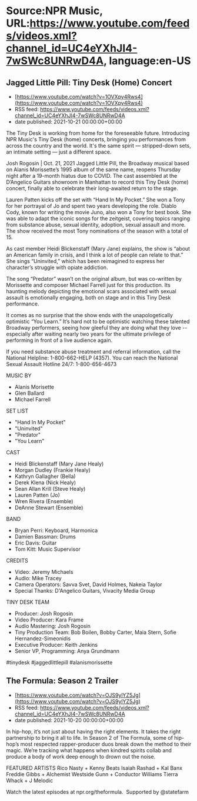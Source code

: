 # Source:NPR Music, URL:https://www.youtube.com/feeds/videos.xml?channel_id=UC4eYXhJI4-7wSWc8UNRwD4A, language:en-US

## Jagged Little Pill: Tiny Desk (Home) Concert
 - [https://www.youtube.com/watch?v=1OVXpy4Rws4](https://www.youtube.com/watch?v=1OVXpy4Rws4)
 - RSS feed: https://www.youtube.com/feeds/videos.xml?channel_id=UC4eYXhJI4-7wSWc8UNRwD4A
 - date published: 2021-10-21 00:00:00+00:00

The Tiny Desk is working from home for the foreseeable future. Introducing NPR Music's Tiny Desk (home) concerts, bringing you performances from across the country and the world. It's the same spirit — stripped-down sets, an intimate setting — just a different space.

Josh Rogosin | Oct. 21, 2021
Jagged Little Pill, the Broadway musical based on Alanis Morissette’s 1995 album of the same name, reopens Thursday night after a 19-month hiatus due to COVID. The cast assembled at the D’Angelico Guitars showroom in Manhattan to record this Tiny Desk (home) concert, finally able to celebrate their long-awaited return to the stage. 

Lauren Patten kicks off the set with “Hand In My Pocket.” She won a Tony for her portrayal of Jo and spent two years developing the role. Diablo Cody, known for writing the movie Juno, also won a Tony for best book. She was able to adapt the iconic songs for the zeitgeist, covering topics ranging from substance abuse, sexual identity, adoption, sexual assault and more. The show received the most Tony nominations of the season with a total of 15.

As cast member Heidi Blickenstaff (Mary Jane) explains, the show is “about an American family in crisis, and I think a lot of people can relate to that.” She sings “Uninvited,” which has been reimagined to express her character’s struggle with opiate addiction. 

The song “Predator” wasn’t on the original album, but was co-written by Morissette and composer Michael Farrell just for this production. Its haunting melody depicting the emotional scars associated with sexual assault is emotionally engaging, both on stage and in this Tiny Desk performance.

It comes as no surprise that the show ends with the unapologetically optimistic “You Learn.” It’s hard not to be optimistic watching these talented Broadway performers, seeing how gleeful they are doing what they love -- especially after waiting nearly two years for the ultimate privilege of performing in front of a live audience again.

If you need substance abuse treatment and referral information, call the National Helpline: 1-800-662-HELP (4357). You can reach the National Sexual Assault Hotline 24/7: 1-800-656-4673

MUSIC BY
* Alanis Morisette
* Glen Ballard
* Michael Farrell

SET LIST
* "Hand In My Pocket"
* "Uninvited"
* "Predator"
* "You Learn"

CAST
* Heidi Blickenstaff (Mary Jane Healy)
* Morgan Dudley (Frankie Healy)
* Kathryn Gallagher (Bella)
* Derek Klena (Nick Healy)
* Sean Allan Krill (Steve Healy)
* Lauren Patten (Jo)
* Wren Rivera (Ensemble)
* DeAnne Stewart (Ensemble)

BAND
* Bryan Perri: Keyboard, Harmonica
* Damien Bassman: Drums
* Eric Davis: Guitar
* Tom Kitt: Music Supervisor

CREDITS
* Video: Jeremy Michaels
* Audio: Mike Tracey
* Camera Operators: Savva Svet, David Holmes, Nakeia Taylor
* Special Thanks: D'Angelico Guitars, Vivacity Media Group

TINY DESK TEAM
* Producer: Josh Rogosin
* Video Producer: Kara Frame
* Audio Mastering: Josh Rogosin
* Tiny Production Team: Bob Boilen, Bobby Carter, Maia Stern, Sofie Hernandez-Simeonidis
* Executive Producer: Keith Jenkins
* Senior VP, Programming: Anya Grundmann

#tinydesk #jaggedlittlepill #alanismorissette

## The Formula: Season 2 Trailer
 - [https://www.youtube.com/watch?v=OJS9ylYZ5Jg](https://www.youtube.com/watch?v=OJS9ylYZ5Jg)
 - RSS feed: https://www.youtube.com/feeds/videos.xml?channel_id=UC4eYXhJI4-7wSWc8UNRwD4A
 - date published: 2021-10-20 00:00:00+00:00

In hip-hop, it’s not just about having the right elements. It takes the right partnership to bring it all to life. In Season 2 of The Formula, some of hip-hop’s most respected rapper-producer duos break down the method to their magic. We’re tracking what happens when kindred spirits collab and produce a body of work deep enough to drown out the noise.

FEATURED ARTISTS
Rico Nasty + Kenny Beats
Isaiah Rashad + Kal Banx
Freddie Gibbs + Alchemist
Westside Gunn + Conductor Williams
Tierra Whack + J Melodic

Watch the latest episodes at npr.org/theformula.
⁠
Supported by @statefarm

